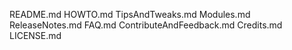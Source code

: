 README.md
HOWTO.md
TipsAndTweaks.md
Modules.md
ReleaseNotes.md
FAQ.md
ContributeAndFeedback.md
Credits.md
LICENSE.md
